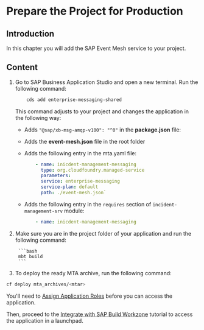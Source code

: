 # Prepare the Project for Production

## Introduction

In this chapter you will add the SAP Event Mesh service to your project.

## Content

1. Go to SAP Business Application Studio and open a new terminal. Run the following command:

    ```bash
        cds add enterprise-messaging-shared
    ```

    This command adjusts to your project and changes the application in the following way:

    - Adds `"@sap/xb-msg-amqp-v100": "^0"` in the **package.json** file:
    - Adds the **event-mesh.json** file in the root folder
    - Adds the following entry in the mta.yaml file:

        ```yaml
            - name: inicdent-management-messaging
              type: org.cloudfoundry.managed-service
              parameters:
              service: enterprise-messaging
              service-plan: default
              path: ./event-mesh.json`
         ```
    - Adds the following entry in the `requires` section of `incident-management-srv` module:

        ```yaml
            - name: inicdent-management-messaging
        ```

2. Make sure you are in the project folder of your application and run the following command:

        ```bash
        mbt build
        ```

3. To deploy the ready MTA archive, run the following command:

```bash
cf deploy mta_archives/<mtar>
```

You'll need to [Assign Application Roles](https://developers.sap.com/tutorials/user-role-assignment.html) before you can access the application.

Then, proceed to the [Integrate with SAP Build Workzone](https://developers.sap.com/tutorials/integrate-with-work-zone.html) tutorial to access the application in a launchpad.



